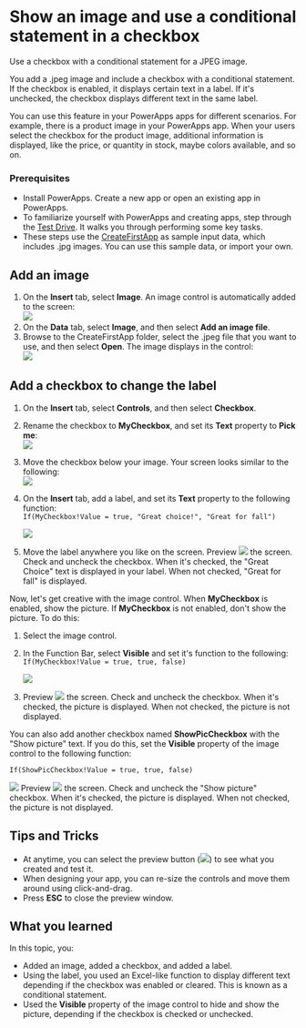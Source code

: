 <properties
	pageTitle="Show images and use a checkbox with a conditional statement in PowerApps | Microsoft Azure"
	description=""
	services="power-apps"
	documentationCenter="" 
	authors="MandiOhlinger"
	manager="dwrede"
	editor=""/>

<tags
   ms.service="power-apps"
   ms.devlang="na"
   ms.topic="article"
   ms.tgt_pltfrm="na"
   ms.workload="" 
   ms.date="09/23/2015"
   ms.author="mandia"/>


# Show an image and use a conditional statement in a checkbox
Use a checkbox with a conditional statement for a JPEG image.

You add a .jpeg image and include a checkbox with a conditional statement. If the checkbox is enabled, it displays certain text in a label. If it's unchecked, the checkbox displays different text in the same label. 

You can use this feature in your PowerApps apps for different scenarios. For example, there is a product image in your PowerApps app. When your users select the checkbox for the product image, additional information is displayed, like the price, or quantity in stock, maybe colors available, and so on.


### Prerequisites 
- Install PowerApps. Create a new app or open an existing app in PowerApps.
- To familiarize yourself with PowerApps and creating apps, step through the [Test Drive](get-started-test-drive.md ). It walks you through performing some key tasks.
- These steps use the [CreateFirstApp](https://gallery.technet.microsoft.com/Sample-data-for-Create-c77790e7) as sample input data, which includes .jpg images. You can use this sample data, or import your own.


## Add an image
1. On the **Insert** tab, select **Image**. An image control is automatically added to the screen:  
![][1]  
2. On the **Data** tab, select **Image**, and then select **Add an image file**. 
3. Browse to the CreateFirstApp folder, select the .jpeg file that you want to use, and then select **Open**. The image displays in the control:  
![][5]  


## Add a checkbox to change the label 
1. On the **Insert** tab, select **Controls**, and then select **Checkbox**. 
2. Rename the checkbox to **MyCheckbox**, and set its **Text** property to **Pick me**:  
![][6]  
3. Move the checkbox below your image. Your screen looks similar to the following:  
![][2]  
4. On the **Insert** tab, add a label, and set its **Text** property to the following function:  
```If(MyCheckbox!Value = true, "Great choice!", "Great for fall")```  

	![][4]  
5. Move the label anywhere you like on the screen. Preview ![][3] the screen. Check and uncheck the checkbox. When it's checked, the "Great Choice" text is displayed in your label. When not checked, "Great for fall" is displayed.

Now, let's get creative with the image control. When **MyCheckbox** is enabled, show the picture. If **MyCheckbox** is not enabled, don't show the picture. To do this:

1. Select the image control.
2. In the Function Bar, select **Visible** and set it's function to the following:  
```If(MyCheckbox!Value = true, true, false)```  

	![][7]  
3. Preview ![][3] the screen. Check and uncheck the checkbox. When it's checked, the picture is displayed. When not checked, the picture is not displayed.

You can also add another checkbox named **ShowPicCheckbox** with the "Show picture" text. If you do this, set the **Visible** property of the image control to the following function: 

```If(ShowPicCheckbox!Value = true, true, false)```

![][8] 
Preview ![][3] the screen. Check and uncheck the "Show picture" checkbox. When it's checked, the picture is displayed. When not checked, the picture is not displayed.



## Tips and Tricks
- At anytime, you can select the preview button (![][3]) to see what you created and test it.
- When designing your app, you can re-size the controls and move them around using click-and-drag.
- Press **ESC** to close the preview window. 

## What you learned

In this topic, you:

- Added an image, added a checkbox, and added a label.
- Using the label, you used an Excel-like function to display different text depending if the checkbox was enabled or cleared. This is known as a conditional statement.
- Used the **Visible** property of the image control to hide and show the picture, depending if the checkbox is checked or unchecked. 


[1]: ./media/show-images-conditional-statement-checkbox/image.png
[2]: ./media/show-images-conditional-statement-checkbox/checkbox.png
[3]: ./media/show-images-conditional-statement-checkbox/preview.png
[4]: ./media/show-images-conditional-statement-checkbox/textfunction.png
[5]: ./media/show-images-conditional-statement-checkbox/imagewithpicture.png
[6]: ./media/show-images-conditional-statement-checkbox/mycheckbox.png
[7]: ./media/show-images-conditional-statement-checkbox/visible.png
[8]: ./media/show-images-conditional-statement-checkbox/showpicture.png